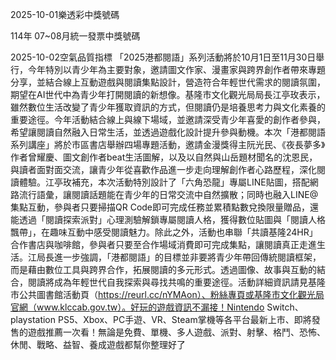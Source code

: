 
2025-10-01樂透彩中獎號碼

                                
114年 07~08月統一發票中獎號碼
                             
2025-10-02空氣品質指標
                              「2025港都閱語」系列活動將於10月1日至11月30日舉行，今年特別以青少年為主要對象，邀請圖文作家、漫畫家與跨界創作者帶來專題分享，並結合線上互動遊戲與閱讀集點設計，營造符合年輕世代需求的閱讀氛圍，期望在AI世代中為青少年打開閱讀的新想像。基隆市文化觀光局局長江亭玫表示，雖然數位生活改變了青少年獲取資訊的方式，但閱讀仍是培養思考力與文化素養的重要途徑。今年活動結合線上與線下場域，並邀請深受青少年喜愛的創作者參與，希望讓閱讀自然融入日常生活，並透過遊戲化設計提升參與動機。本次「港都閱語系列講座」將於市區書店舉辦四場專題活動，邀請金漫獎得主阮光民、《夜長夢多》作者曾耀慶、圖文創作者beat生活圖解，以及以自然與山岳題材聞名的沈恩民，與讀者面對面交流，讓青少年從喜歡作品進一步走向理解創作者心路歷程，深化閱讀體驗。江亭玫補充，本次活動特別設計了「六角恐龍」專屬LINE貼圖，搭配網路流行語彙，讓閱讀話題能在青少年的日常交流中自然擴散；同時也融入LINE@集點互動，參與者只要掃描QR Code即可完成任務並累積點數兌換限量贈品，還能透過「閱讀探索派對」心理測驗解鎖專屬閱讀人格，獲得數位貼圖與「閱讀人格飄帶」，在趣味互動中感受閱讀魅力。除此之外，活動也串聯「共讀基隆24HR」合作書店與咖啡館，參與者只要至合作場域消費即可完成集點，讓閱讀真正走進生活。江局長進一步強調，「港都閱語」的目標並非要將青少年帶回傳統閱讀框架，而是藉由數位工具與跨界合作，拓展閱讀的多元形式。透過圖像、故事與互動的結合，閱讀將成為年輕世代自我探索與尋找共鳴的重要途徑。活動詳細資訊請見基隆市公共圖書館活動頁（https://reurl.cc/nYMAon）、粉絲專頁或基隆市文化觀光局官網（www.klccab.gov.tw）。好玩的遊戲資訊不漏接！Nintendo Switch、playstation PS5、Xbox、PC手遊、VR、Steam掌機等各平台最新上市、即將發售的遊戲推薦一次看！無論是免費、單機、多人遊戲、派對、射擊、格鬥、恐怖、休閒、戰略、益智、養成遊戲都幫你整理好了